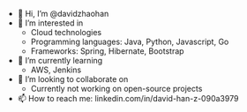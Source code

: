 - 👋 Hi, I’m @davidzhaohan
- 👀 I’m interested in
  - Cloud technologies
  - Programming languages: Java, Python, Javascript, Go
  - Frameworks: Spring, Hibernate, Bootstrap
- 🌱 I’m currently learning
  - AWS, Jenkins
- 💞️ I’m looking to collaborate on
  - Currently not working on open-source projects
- 📫 How to reach me: linkedin.com/in/david-han-z-090a3979

<!---
davidzhaohan/davidzhaohan is a ✨ special ✨ repository because its `README.md` (this file) appears on your GitHub profile.
You can click the Preview link to take a look at your changes.
--->
